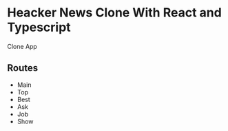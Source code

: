 # Heacker News Clone With React and Typescript

Clone App

## Routes

- Main
- Top
- Best
- Ask
- Job
- Show
